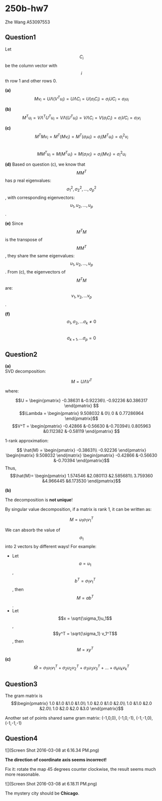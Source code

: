 # 250b-hw7

Zhe Wang
A53097553

## Question1


Let $$C_i$$ be the column vector with $$i$$th row 1 and other rows 0.

**(a)**
$$Mv_i = U \Lambda (V^Tu_i) = U\Lambda C_i= U (\sigma_i C_i) = \sigma_i U C_i = \sigma_i u_i$$

**(b)**
$$M^Tu_i = V\Lambda^T U^Tu_i = V\Lambda (U^Tu_i) = V \Lambda C_i = V (\sigma_i C_i) = \sigma_i VC_i = \sigma_i v_i $$

**(c)**
$$M^T M v_i = M^T (M v_i) = M^T (\sigma_i u_i) = \sigma_i (M^T u_i) = \sigma_i^2 v_i $$  
$$MM^Tu_i = M(M^Tu_i) = M(\sigma_i v_i) = \sigma_i(Mv_i) = \sigma_i^2u_i$$

**(d)**
Based on question (c), we know that $$MM^T$$ has p real eigenvalues: $$\sigma_1^2, \sigma_2^2, ... ,\sigma_p^2$$, with corresponding eigenvectors: $$u_1, u_2, ..., u_p$$.

**(e)**
Since $$M^TM$$ is the transpose of $$MM^T$$, they share the same eigenvalues: $$u_1, u_2, ..., u_p$$. From (c), the eigenvectors of $$M^TM$$ are: $$v_1, v_2, ... v_p$$.

**(f)**
$$\sigma_1, \sigma_2, ... \sigma_k \neq 0$$  
$$\sigma_{k+1}, ... \sigma_p = 0 $$

## Question2

**(a)**  
SVD decomposition:

$$M = U\Lambda V^T $$

where:

$$U = \begin{pmatrix}
-0.38631 &-0.92236\\
-0.92236 &0.386317
\end{pmatrix} $$
$$\Lambda = \begin{pmatrix}
9.508032 & 0\\ 0 & 0.77286964
\end{pmatrix}$$
$$V^T = 
\begin{pmatrix}
-0.42866 &-0.56630 &-0.70394\\
0.805963 &0.112382 &-0.58119
\end{pmatrix} $$

1-rank approximation:

$$ \hat{M} = 
\begin{pmatrix}
-0.38631\\
-0.92236
\end{pmatrix} \begin{matrix} 9.508032 \end{matrix} 
\begin{pmatrix}
-0.42866 &-0.56630 &-0.70394
\end{pmatrix}$$
Thus, $$\hat{M}= 
\begin{pmatrix}
1.574546 &2.080113 &2.585681\\
3.759360 &4.966445 &6.173530
\end{pmatrix}$$

**(b)**  

The decomposition is **not unique**!

By singular value decomposition, if a matrix is rank 1, it can be written as:

$$M = u_1 \sigma_1 v_1^T $$

We can absorb the value of $$\sigma_1$$ into 2 vectors by different ways! For example:

* Let $$a = u_1$$, $$b^T = \sigma_1 v_1^T$$, then $$M=ab^T$$.
* Let $$x = \sqrt{\sigma_1}u_1$$, $$y^T = \sqrt{\sigma_1} v_1^T$$, then $$M=xy^T$$

**(c)**  
$$\hat{M} = \sigma_1u_1v_1^T + \sigma_2u_2v_2^T + \sigma_3u_3v_3^T + ... + \sigma_ku_kv_k^T$$


## Question3

The gram matrix is
$$\begin{pmatrix}
1.0 &1.0 &1.0 &1.0\\
1.0 &2.0 &1.0 &2.0\\
1.0 &1.0 &2.0 &2.0\\
1.0 &2.0 &2.0 &3.0
\end{pmatrix}$$

Another set of points shared same gram matrix: (-1,0,0), (-1,0,-1), (-1,-1,0), (-1,-1,-1)

## Question4


![](Screen Shot 2016-03-08 at 6.16.34 PM.png)

**The direction of coordinate axis seems incorrect!**

Fix it: rotate the map 45 degrees counter clockwise, the result seems much more reasonable.

![](Screen Shot 2016-03-08 at 6.18.11 PM.png)


The mystery city should be **Chicago**.




















